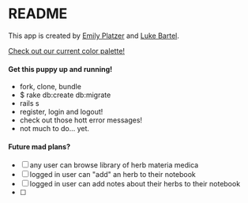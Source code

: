 # README

This app is created by [Emily Platzer](http://www.emilyplatzer.io/) and [Luke Bartel](https://github.com/Barteezy).

[Check out our current color palette!](https://kuler.adobe.com/create/color-wheel/?base=2&rule=Custom&selected=4&name=My%20Kuler%20Theme&mode=rgb&rgbvalues=0.06274509803921569,0.34901960784313724,0.10980392156862745,0.07058823529411765,0.4,0.11764705882352941,0.6980392156862745,1,0.7607843137254902,0.8196078431372549,1,0.8627450980392157,0.8627450980392157,0.6902876173819414,0.05236228608134444&swatchOrder=0,1,2,3,4)

#### Get this puppy up and running!
* fork, clone, bundle
* $ rake db:create db:migrate
* rails s
* register, login and logout!
* check out those hott error messages!
* not much to do... yet.

#### Future mad plans?
- [ ] any user can browse library of herb materia medica
- [ ] logged in user can "add" an herb to their notebook
- [ ] logged in user can add notes about their herbs to their notebook
- [ ]
